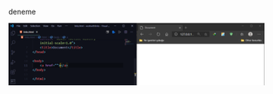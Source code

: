 deneme

![deneme](https://github.com/EbubekirPamuk/taskforce/blob/main/html/linklerle-calismak/figures/deneme.PNG)
